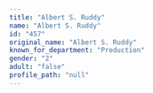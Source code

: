 ```yaml
---
title: "Albert S. Ruddy"
name: "Albert S. Ruddy"
id: "457"
original_name: "Albert S. Ruddy"
known_for_department: "Production"
gender: "2"
adult: "false"
profile_path: "null"
---
```

